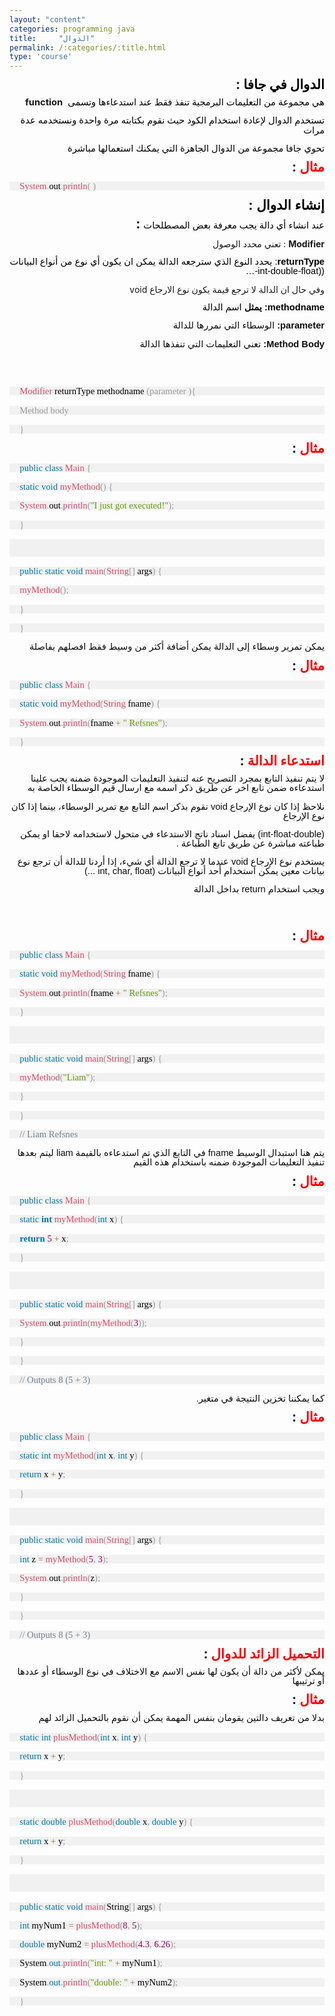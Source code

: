 ```yaml
---
layout: "content"
categories: programming java
title:     "الدوال"
permalink: /:categories/:title.html
type: 'course'
---
```


<p dir="rtl" align="right" style="margin-bottom: 0.11in; line-height: 108%">
<font color="#000000"><font size="4" style="font-size: 16pt"><b>الدوال
في جافا </b></font></font><font size="4" style="font-size: 16pt"><b>:</b></font></p>

<p dir="rtl" align="right" style="margin-bottom: 0.11in; line-height: 108%">
<font face="Arial"><span lang="ar-SA"><font color="#000000"><font size="3" style="font-size: 11pt">هي
مجموعة من التعليمات البرمجية تنفذ فقط
عند استدعاءها  وتسمى &nbsp;</font></font></span></font><font size="3" style="font-size: 11pt"><b>function</b></font></p>
<p dir="rtl" align="right" style="margin-bottom: 0.11in; line-height: 108%">
<font face="Arial"><span lang="ar-SA"><font color="#000000"><font size="3" style="font-size: 11pt">تستخدم
الدوال لإعادة استخدام الكود حيث نقوم
بكتابته مرة واحدة ونستخدمه عدة مرات</font></font></span></font></p>
<p dir="rtl" align="right" style="margin-bottom: 0.11in; line-height: 108%">
<font face="Arial"><span lang="ar-SA"><font color="#000000"><font size="3" style="font-size: 11pt">تحوي
جافا مجموعة من الدوال الجاهزة التي يمكنك
استعمالها مباشرة </font></font></span></font>
</p>

<p dir="rtl" align="right" style="margin-bottom: 0.11in; line-height: 108%">
<font color="#ff0000"><font size="4" style="font-size: 16pt"><b>مثال
</b></font></font><font size="4" style="font-size: 16pt"><b>:</b></font></p>

<div class="code-box">
<p style="margin-top: 0.17in; margin-bottom: 0.17in; border-top: none; border-bottom: none; border-right: none; padding-top: 0in; padding-bottom: 0in; padding-left: 0.17in; padding-right: 0in; line-height: 100%; background: #f1f1f1">
<font color="#dd4a68"><font face="Consolas, serif"><font size="3" style="font-size: 11pt">System</font></font></font><font color="#999999"><font face="Consolas, serif"><font size="3" style="font-size: 11pt">.</font></font></font><font color="#000000"><font face="Consolas, serif"><font size="3" style="font-size: 11pt">out</font></font></font><font color="#999999"><font face="Consolas, serif"><font size="3" style="font-size: 11pt">.</font></font></font><font color="#dd4a68"><font face="Consolas, serif"><font size="3" style="font-size: 11pt">println</font></font></font><font color="#999999"><font face="Consolas, serif"><font size="3" style="font-size: 11pt">(
)</font></font></font></p>
</div>

<p dir="rtl" align="right" style="margin-bottom: 0.11in; line-height: 108%">
<font face="Arial"><span lang="ar-SA"><font color="#000000"><font size="4" style="font-size: 16pt"><span lang="ar-SY"><b>إ</b></span></font></font><font color="#000000"><font size="4" style="font-size: 16pt"><b>نشاء
الدوال </b></font></font></span></font><font color="#000000"><font face="Arial, serif"><font size="4" style="font-size: 16pt"><b>:</b></font></font></font></p>

<p dir="rtl" align="right" style="margin-bottom: 0.11in; line-height: 108%">
<font face="Arial"><font color="#000000"><font size="3" style="font-size: 11pt">عند
انشاء أي دالة يجب معرفة بعض المصطلحات</font></font></font><font color="#0d0d0d"><font size="4" style="font-size: 16pt"><b>
</b></font></font><font size="4" style="font-size: 16pt"><b>:</b></font></p>

<p dir="rtl" align="right" style="margin-bottom: 0.11in; line-height: 108%">
<b>Modifier</b>
: تعني
محدد الوصول </p>

<p dir="rtl" align="right" style="margin-bottom: 0.11in; line-height: 108%">
<font color="#000000"><font face="Arial, serif"><font size="3" style="font-size: 11pt"><b>returnType</b></font></font></font><font color="#000000"><font face="Arial, serif"><font size="3" style="font-size: 11pt">:
</font></font><font face="Arial"><span lang="ar-SA"><font size="3" style="font-size: 11pt">يحدد
النوع الذي سترجعه الدالة  يمكن ان يكون
أي نوع من أنواع البيانات </font></span></font><font face="Arial, serif"><font size="3" style="font-size: 11pt">((int-double-float-…</font></font></font></p>

<p dir="rtl" align="right" style="margin-bottom: 0.11in; line-height: 108%">
وفي
حال ان الدالة لا ترجع قيمة يكون نوع
الارجاع void </p>

<p dir="rtl" align="right" style="margin-bottom: 0.11in; line-height: 108%">
<font color="#000000"><font face="Arial, serif"><font size="3" style="font-size: 11pt"><b>methodname:
</b></font></font></font><font face="Arial"><span lang="ar-SA"><font color="#0d0d0d"><font size="3" style="font-size: 11pt"><b>يمثل</b></font></font><font color="#000000"><font size="3" style="font-size: 11pt">
اسم الدالة</font></font></span></font></p>

<p dir="rtl" align="right" style="margin-bottom: 0.11in; line-height: 108%">
<font color="#0d0d0d"><font face="Arial, serif"><font size="3" style="font-size: 11pt"><b>parameter:
</b></font></font></font><font face="Arial"><span lang="ar-SA"><font color="#0d0d0d"><font size="3" style="font-size: 11pt">الوسطاء
التي نمررها للدالة</font></font></span></font></p>

<p dir="rtl" align="right" style="margin-bottom: 0.11in; line-height: 108%">
<font color="#0d0d0d"><font face="Arial, serif"><font size="3" style="font-size: 11pt"><b> Method Body:
</b></font></font></font><font face="Arial"><span lang="ar-SA"><font color="#0d0d0d"><font size="3" style="font-size: 11pt"> تعني التعليمات التي تنفذها الدالة</font></font></span></font></p>

<p dir="rtl" align="right" style="margin-bottom: 0.11in; line-height: 108%">
<br/>
<br/>
</p>

<div class="code-box">
<p style="margin-top: 0.17in; margin-bottom: 0.17in; border-top: none; border-bottom: none; border-right: none; padding-top: 0in; padding-bottom: 0in; padding-left: 0.17in; padding-right: 0in; line-height: 100%; background: #f1f1f1">
<font color="#dd4a68"><font face="Consolas, serif"><font size="3" style="font-size: 11pt">Modifier
</font></font></font><font color="#000000"><font face="Consolas, serif"><font size="3" style="font-size: 11pt">returnType</font></font></font><font color="#999999"><font face="Consolas, serif"><font size="3" style="font-size: 11pt">
</font></font></font><font color="#000000"><font face="Consolas, serif"><font size="3" style="font-size: 11pt">methodname
</font></font></font><font color="#999999"><font face="Consolas, serif"><font size="3" style="font-size: 11pt">(parameter
){</font></font></font></p>
<p style="margin-top: 0.17in; margin-bottom: 0.17in; border-top: none; border-bottom: none; border-right: none; padding-top: 0in; padding-bottom: 0in; padding-left: 0.17in; padding-right: 0in; line-height: 100%; background: #f1f1f1">
<font color="#999999"><font face="Consolas, serif"><font size="3" style="font-size: 11pt">Method
body</font></font></font></p>
<p style="margin-top: 0.17in; margin-bottom: 0.17in; border-top: none; border-bottom: none; border-right: none; padding-top: 0in; padding-bottom: 0in; padding-left: 0.17in; padding-right: 0in; line-height: 100%; background: #f1f1f1">
<font color="#999999"><font face="Consolas, serif"><font size="3" style="font-size: 11pt">}</font></font></font></p>
</div>

<p dir="rtl" align="right" style="margin-bottom: 0.11in; line-height: 108%">
<font color="#ff0000"><font size="4" style="font-size: 16pt"><b>مثال
</b></font></font><font size="4" style="font-size: 16pt"><b>:</b></font></p>

<div class="code-box">
<p style="margin-top: 0.17in; margin-bottom: 0.17in; border-top: none; border-bottom: none; border-right: none; padding-top: 0in; padding-bottom: 0in; padding-left: 0.17in; padding-right: 0in; line-height: 100%; background: #f1f1f1">
<font face="Courier New, serif"><font size="2" style="font-size: 10pt"><font color="#0077aa"><font face="Consolas, serif"><font size="3" style="font-size: 11pt">public</font></font></font><font face="Courier New, serif"><font size="2" style="font-size: 10pt"><font color="#000000"><font face="Consolas, serif"><font size="3" style="font-size: 11pt">
</font></font></font></font></font><font color="#0077aa"><font face="Consolas, serif"><font size="3" style="font-size: 11pt">class</font></font></font><font face="Courier New, serif"><font size="2" style="font-size: 10pt"><font color="#000000"><font face="Consolas, serif"><font size="3" style="font-size: 11pt">
</font></font></font></font></font><font color="#dd4a68"><font face="Consolas, serif"><font size="3" style="font-size: 11pt">Main</font></font></font><font face="Courier New, serif"><font size="2" style="font-size: 10pt"><font color="#000000"><font face="Consolas, serif"><font size="3" style="font-size: 11pt">
</font></font></font></font></font><font color="#999999"><font face="Consolas, serif"><font size="3" style="font-size: 11pt">{</font></font></font></font></font></p>
<p style="margin-top: 0.17in; margin-bottom: 0.17in; border-top: none; border-bottom: none; border-right: none; padding-top: 0in; padding-bottom: 0in; padding-left: 0.17in; padding-right: 0in; line-height: 100%; background: #f1f1f1">
<font color="#000000">  </font><font face="Courier New, serif"><font size="2" style="font-size: 10pt"><font color="#0077aa"><font face="Consolas, serif"><font size="3" style="font-size: 11pt">static</font></font></font><font face="Courier New, serif"><font size="2" style="font-size: 10pt"><font color="#000000"><font face="Consolas, serif"><font size="3" style="font-size: 11pt">
</font></font></font></font></font><font color="#0077aa"><font face="Consolas, serif"><font size="3" style="font-size: 11pt">void</font></font></font><font face="Courier New, serif"><font size="2" style="font-size: 10pt"><font color="#000000"><font face="Consolas, serif"><font size="3" style="font-size: 11pt">
</font></font></font></font></font><font color="#dd4a68"><font face="Consolas, serif"><font size="3" style="font-size: 11pt">myMethod</font></font></font><font color="#999999"><font face="Consolas, serif"><font size="3" style="font-size: 11pt">()</font></font></font><font face="Courier New, serif"><font size="2" style="font-size: 10pt"><font color="#000000"><font face="Consolas, serif"><font size="3" style="font-size: 11pt">
</font></font></font></font></font><font color="#999999"><font face="Consolas, serif"><font size="3" style="font-size: 11pt">{</font></font></font></font></font></p>
<p style="margin-top: 0.17in; margin-bottom: 0.17in; border-top: none; border-bottom: none; border-right: none; padding-top: 0in; padding-bottom: 0in; padding-left: 0.17in; padding-right: 0in; line-height: 100%; background: #f1f1f1">
<font color="#000000">    </font><font face="Courier New, serif"><font size="2" style="font-size: 10pt"><font color="#dd4a68"><font face="Consolas, serif"><font size="3" style="font-size: 11pt">System</font></font></font><font color="#999999"><font face="Consolas, serif"><font size="3" style="font-size: 11pt">.</font></font></font><font face="Courier New, serif"><font size="2" style="font-size: 10pt"><font color="#000000"><font face="Consolas, serif"><font size="3" style="font-size: 11pt">out</font></font></font></font></font><font color="#999999"><font face="Consolas, serif"><font size="3" style="font-size: 11pt">.</font></font></font><font color="#dd4a68"><font face="Consolas, serif"><font size="3" style="font-size: 11pt">println</font></font></font><font color="#999999"><font face="Consolas, serif"><font size="3" style="font-size: 11pt">(</font></font></font><font color="#669900"><font face="Consolas, serif"><font size="3" style="font-size: 11pt">&quot;I
just got executed!&quot;</font></font></font><font color="#999999"><font face="Consolas, serif"><font size="3" style="font-size: 11pt">);</font></font></font></font></font></p>
<p style="margin-top: 0.17in; margin-bottom: 0.17in; border-top: none; border-bottom: none; border-right: none; padding-top: 0in; padding-bottom: 0in; padding-left: 0.17in; padding-right: 0in; line-height: 100%; background: #f1f1f1">
<font color="#000000">  </font><font face="Courier New, serif"><font size="2" style="font-size: 10pt"><font color="#999999"><font face="Consolas, serif"><font size="3" style="font-size: 11pt">}</font></font></font></font></font></p>
<p style="margin-top: 0.17in; margin-bottom: 0.17in; border-top: none; border-bottom: none; border-right: none; padding-top: 0in; padding-bottom: 0in; padding-left: 0.17in; padding-right: 0in; line-height: 100%; background: #f1f1f1">
<br/>
<br/>

</p>
<p style="margin-top: 0.17in; margin-bottom: 0.17in; border-top: none; border-bottom: none; border-right: none; padding-top: 0in; padding-bottom: 0in; padding-left: 0.17in; padding-right: 0in; line-height: 100%; background: #f1f1f1">
<font color="#000000">  </font><font face="Courier New, serif"><font size="2" style="font-size: 10pt"><font color="#0077aa"><font face="Consolas, serif"><font size="3" style="font-size: 11pt">public</font></font></font><font face="Courier New, serif"><font size="2" style="font-size: 10pt"><font color="#000000"><font face="Consolas, serif"><font size="3" style="font-size: 11pt">
</font></font></font></font></font><font color="#0077aa"><font face="Consolas, serif"><font size="3" style="font-size: 11pt">static</font></font></font><font face="Courier New, serif"><font size="2" style="font-size: 10pt"><font color="#000000"><font face="Consolas, serif"><font size="3" style="font-size: 11pt">
</font></font></font></font></font><font color="#0077aa"><font face="Consolas, serif"><font size="3" style="font-size: 11pt">void</font></font></font><font face="Courier New, serif"><font size="2" style="font-size: 10pt"><font color="#000000"><font face="Consolas, serif"><font size="3" style="font-size: 11pt">
</font></font></font></font></font><font color="#dd4a68"><font face="Consolas, serif"><font size="3" style="font-size: 11pt">main</font></font></font><font color="#999999"><font face="Consolas, serif"><font size="3" style="font-size: 11pt">(</font></font></font><font color="#dd4a68"><font face="Consolas, serif"><font size="3" style="font-size: 11pt">String</font></font></font><font color="#999999"><font face="Consolas, serif"><font size="3" style="font-size: 11pt">[]</font></font></font><font face="Courier New, serif"><font size="2" style="font-size: 10pt"><font color="#000000"><font face="Consolas, serif"><font size="3" style="font-size: 11pt">
args</font></font></font></font></font><font color="#999999"><font face="Consolas, serif"><font size="3" style="font-size: 11pt">)</font></font></font><font face="Courier New, serif"><font size="2" style="font-size: 10pt"><font color="#000000"><font face="Consolas, serif"><font size="3" style="font-size: 11pt">
</font></font></font></font></font><font color="#999999"><font face="Consolas, serif"><font size="3" style="font-size: 11pt">{</font></font></font></font></font></p>
<p style="margin-top: 0.17in; margin-bottom: 0.17in; border-top: none; border-bottom: none; border-right: none; padding-top: 0in; padding-bottom: 0in; padding-left: 0.17in; padding-right: 0in; line-height: 100%; background: #f1f1f1">
<font color="#000000">    </font><font face="Courier New, serif"><font size="2" style="font-size: 10pt"><font color="#dd4a68"><font face="Consolas, serif"><font size="3" style="font-size: 11pt">myMethod</font></font></font><font color="#999999"><font face="Consolas, serif"><font size="3" style="font-size: 11pt">();</font></font></font></font></font></p>
<p style="margin-top: 0.17in; margin-bottom: 0.17in; border-top: none; border-bottom: none; border-right: none; padding-top: 0in; padding-bottom: 0in; padding-left: 0.17in; padding-right: 0in; line-height: 100%; background: #f1f1f1">
<font color="#000000">  </font><font face="Courier New, serif"><font size="2" style="font-size: 10pt"><font color="#999999"><font face="Consolas, serif"><font size="3" style="font-size: 11pt">}</font></font></font></font></font></p>
<p style="margin-top: 0.17in; margin-bottom: 0.17in; border-top: none; border-bottom: none; border-right: none; padding-top: 0in; padding-bottom: 0in; padding-left: 0.17in; padding-right: 0in; line-height: 100%; background: #f1f1f1">
<font face="Courier New, serif"><font size="2" style="font-size: 10pt"><font color="#999999"><font face="Consolas, serif"><font size="3" style="font-size: 11pt">}</font></font></font></font></font></p>
</div>

<p dir="rtl" align="right" style="margin-bottom: 0.11in; line-height: 108%">
<font face="Arial"><span lang="ar-SA"><font color="#0d0d0d"><font size="3" style="font-size: 11pt"><span lang="ar-SY">يمكن
تمرير وسطاء إلى الدالة يمكن أضافة أكثر
من وسيط فقط افصلهم بفاصلة</span></font></font></span></font></p>

<p dir="rtl" align="right" style="margin-bottom: 0.11in; line-height: 108%">
<font color="#ff0000"><font size="4" style="font-size: 16pt"><b>مثال
</b></font></font><font size="4" style="font-size: 16pt"><b>:</b></font></p>

<div class="code-box">
<p style="margin-top: 0.17in; margin-bottom: 0.17in; border-top: none; border-bottom: none; border-right: none; padding-top: 0in; padding-bottom: 0in; padding-left: 0.17in; padding-right: 0in; line-height: 100%; background: #f1f1f1">
<font face="Courier New, serif"><font size="2" style="font-size: 10pt"><font color="#0077aa"><font face="Consolas, serif"><font size="3" style="font-size: 11pt">public</font></font></font><font face="Courier New, serif"><font size="2" style="font-size: 10pt"><font color="#000000"><font face="Consolas, serif"><font size="3" style="font-size: 11pt">
</font></font></font></font></font><font color="#0077aa"><font face="Consolas, serif"><font size="3" style="font-size: 11pt">class</font></font></font><font face="Courier New, serif"><font size="2" style="font-size: 10pt"><font color="#000000"><font face="Consolas, serif"><font size="3" style="font-size: 11pt">
</font></font></font></font></font><font color="#dd4a68"><font face="Consolas, serif"><font size="3" style="font-size: 11pt">Main</font></font></font><font face="Courier New, serif"><font size="2" style="font-size: 10pt"><font color="#000000"><font face="Consolas, serif"><font size="3" style="font-size: 11pt">
</font></font></font></font></font><font color="#999999"><font face="Consolas, serif"><font size="3" style="font-size: 11pt">{</font></font></font></font></font></p>
<p style="margin-top: 0.17in; margin-bottom: 0.17in; border-top: none; border-bottom: none; border-right: none; padding-top: 0in; padding-bottom: 0in; padding-left: 0.17in; padding-right: 0in; line-height: 100%; background: #f1f1f1">
<font color="#000000">  </font><font face="Courier New, serif"><font size="2" style="font-size: 10pt"><font color="#0077aa"><font face="Consolas, serif"><font size="3" style="font-size: 11pt">static</font></font></font><font face="Courier New, serif"><font size="2" style="font-size: 10pt"><font color="#000000"><font face="Consolas, serif"><font size="3" style="font-size: 11pt">
</font></font></font></font></font><font color="#0077aa"><font face="Consolas, serif"><font size="3" style="font-size: 11pt">void</font></font></font><font face="Courier New, serif"><font size="2" style="font-size: 10pt"><font color="#000000"><font face="Consolas, serif"><font size="3" style="font-size: 11pt">
</font></font></font></font></font><font color="#dd4a68"><font face="Consolas, serif"><font size="3" style="font-size: 11pt">myMethod</font></font></font><font color="#999999"><font face="Consolas, serif"><font size="3" style="font-size: 11pt">(</font></font></font><font color="#dd4a68"><font face="Consolas, serif"><font size="3" style="font-size: 11pt">String</font></font></font><font face="Courier New, serif"><font size="2" style="font-size: 10pt"><font color="#000000"><font face="Consolas, serif"><font size="3" style="font-size: 11pt">
fname</font></font></font></font></font><font color="#999999"><font face="Consolas, serif"><font size="3" style="font-size: 11pt">)</font></font></font><font face="Courier New, serif"><font size="2" style="font-size: 10pt"><font color="#000000"><font face="Consolas, serif"><font size="3" style="font-size: 11pt">
</font></font></font></font></font><font color="#999999"><font face="Consolas, serif"><font size="3" style="font-size: 11pt">{</font></font></font></font></font></p>
<p style="margin-top: 0.17in; margin-bottom: 0.17in; border-top: none; border-bottom: none; border-right: none; padding-top: 0in; padding-bottom: 0in; padding-left: 0.17in; padding-right: 0in; line-height: 100%; background: #f1f1f1">
<font color="#000000">    </font><font face="Courier New, serif"><font size="2" style="font-size: 10pt"><font color="#dd4a68"><font face="Consolas, serif"><font size="3" style="font-size: 11pt">System</font></font></font><font color="#999999"><font face="Consolas, serif"><font size="3" style="font-size: 11pt">.</font></font></font><font face="Courier New, serif"><font size="2" style="font-size: 10pt"><font color="#000000"><font face="Consolas, serif"><font size="3" style="font-size: 11pt">out</font></font></font></font></font><font color="#999999"><font face="Consolas, serif"><font size="3" style="font-size: 11pt">.</font></font></font><font color="#dd4a68"><font face="Consolas, serif"><font size="3" style="font-size: 11pt">println</font></font></font><font color="#999999"><font face="Consolas, serif"><font size="3" style="font-size: 11pt">(</font></font></font><font face="Courier New, serif"><font size="2" style="font-size: 10pt"><font color="#000000"><font face="Consolas, serif"><font size="3" style="font-size: 11pt">fname
</font></font></font></font></font><font color="#9a6e3a"><font face="Consolas, serif"><font size="3" style="font-size: 11pt">+</font></font></font><font face="Courier New, serif"><font size="2" style="font-size: 10pt"><font color="#000000"><font face="Consolas, serif"><font size="3" style="font-size: 11pt">
</font></font></font></font></font><font color="#669900"><font face="Consolas, serif"><font size="3" style="font-size: 11pt">&quot;
Refsnes&quot;</font></font></font><font color="#999999"><font face="Consolas, serif"><font size="3" style="font-size: 11pt">);</font></font></font></font></font></p>
<p style="margin-top: 0.17in; margin-bottom: 0.17in; border-top: none; border-bottom: none; border-right: none; padding-top: 0in; padding-bottom: 0in; padding-left: 0.17in; padding-right: 0in; line-height: 100%; background: #f1f1f1">
<font color="#000000">  </font><font face="Courier New, serif"><font size="2" style="font-size: 10pt"><font color="#999999"><font face="Consolas, serif"><font size="3" style="font-size: 11pt">}</font></font></font></font></font></p>
</div>

<p dir="rtl" align="right" style="margin-bottom: 0.11in; line-height: 108%">
<font color="#ff0000"><font size="4" style="font-size: 16pt"><b> استدعاء الدالة
</b></font></font><font size="4" style="font-size: 16pt"><b>:</b></font></p>

<p dir="rtl" align="right" style="margin-bottom: 0.11in; line-height: 108%">
<font face="Arial"><span lang="ar-SA"><font color="#0d0d0d"><font size="3" style="font-size: 11pt"><span lang="ar-SY">لا
يتم تنفيذ التابع بمجرد التصريح عنه
لتنفيذ التعليمات الموجودة ضمنه يجب
علينا استدعاءه ضمن تابع اخر عن طريق ذكر
اسمه مع ارسال قيم الوسطاء الخاصة به</span></font></font></span></font></p>

<p dir="rtl" align="right" style="margin-bottom: 0.11in; line-height: 108%">
<font face="Arial"><span lang="ar-SA"><font color="#0d0d0d"><font size="3" style="font-size: 11pt"><span lang="ar-SY"> نلاحظ إذا كان نوع الإرجاع void نقوم بذكر اسم التابع مع تمرير الوسطاء، بينما إذا كان نوع الإرجاع</span></font></font></span></font></p>

<p dir="rtl" align="right" style="margin-bottom: 0.11in; line-height: 108%">
<font color="#0d0d0d"> </font><font color="#0d0d0d"><font face="Arial, serif"><font size="3" style="font-size: 11pt">(int-float-double)
</font></font><font face="Arial"><span lang="ar-SA"><font size="3" style="font-size: 11pt"><span lang="ar-SY">يفضل
اسناد ناتج الاستدعاء في متحول لاستخدامه
لاحقا او يمكن طباعته مباشرة عن طريق تابع
الطباعة </span></font></span></font><font face="Arial, serif"><font size="3" style="font-size: 11pt">.</font></font></font></p>

<p dir="rtl" align="right" style="margin-bottom: 0.11in; line-height: 108%">
<font face="Arial"><span lang="ar-SA"><font color="#0d0d0d"><font size="3" style="font-size: 11pt"><span lang="ar-SY"> يستخدم نوع الإرجاع void عندما لا ترجع الدالة أي شيء، إذا أردنا للدالة أن ترجع نوع بيانات معين يمكن استخدام أحد أنواع البيانات (int, char, float ...) </span></font></font></span></font></p>

<p dir="rtl" align="right" style="margin-bottom: 0.11in; line-height: 108%">
<font face="Arial"><span lang="ar-SA"><font color="#0d0d0d"><font size="3" style="font-size: 11pt"><span lang="ar-SY"> ويجب استخدام return بداخل الدالة </span></font></font></span></font></p>

<p dir="rtl" align="right" style="margin-bottom: 0.11in; line-height: 108%">
<br/>
<br/>
</p>

<p dir="rtl" align="right" style="margin-bottom: 0.11in; line-height: 108%">
<font color="#0d0d0d"> </font>
</p>

<p dir="rtl" align="right" style="margin-bottom: 0.11in; line-height: 108%">
<font color="#ff0000"><font size="4" style="font-size: 16pt"><b>مثال
</b></font></font><font size="4" style="font-size: 16pt"><b>:</b></font></p>

<div class="code-box">
<p style="margin-top: 0.17in; margin-bottom: 0.17in; border-top: none; border-bottom: none; border-right: none; padding-top: 0in; padding-bottom: 0in; padding-left: 0.17in; padding-right: 0in; line-height: 100%; background: #f1f1f1">
<font face="Courier New, serif"><font size="2" style="font-size: 10pt"><font color="#0077aa"><font face="Consolas, serif"><font size="3" style="font-size: 11pt">public</font></font></font><font face="Courier New, serif"><font size="2" style="font-size: 10pt"><font color="#000000"><font face="Consolas, serif"><font size="3" style="font-size: 11pt">
</font></font></font></font></font><font color="#0077aa"><font face="Consolas, serif"><font size="3" style="font-size: 11pt">class</font></font></font><font face="Courier New, serif"><font size="2" style="font-size: 10pt"><font color="#000000"><font face="Consolas, serif"><font size="3" style="font-size: 11pt">
</font></font></font></font></font><font color="#dd4a68"><font face="Consolas, serif"><font size="3" style="font-size: 11pt">Main</font></font></font><font face="Courier New, serif"><font size="2" style="font-size: 10pt"><font color="#000000"><font face="Consolas, serif"><font size="3" style="font-size: 11pt">
</font></font></font></font></font><font color="#999999"><font face="Consolas, serif"><font size="3" style="font-size: 11pt">{</font></font></font></font></font></p>
<p style="margin-top: 0.17in; margin-bottom: 0.17in; border-top: none; border-bottom: none; border-right: none; padding-top: 0in; padding-bottom: 0in; padding-left: 0.17in; padding-right: 0in; line-height: 100%; background: #f1f1f1">
<font color="#000000">  </font><font face="Courier New, serif"><font size="2" style="font-size: 10pt"><font color="#0077aa"><font face="Consolas, serif"><font size="3" style="font-size: 11pt">static</font></font></font><font face="Courier New, serif"><font size="2" style="font-size: 10pt"><font color="#000000"><font face="Consolas, serif"><font size="3" style="font-size: 11pt">
</font></font></font></font></font><font color="#0077aa"><font face="Consolas, serif"><font size="3" style="font-size: 11pt">void</font></font></font><font face="Courier New, serif"><font size="2" style="font-size: 10pt"><font color="#000000"><font face="Consolas, serif"><font size="3" style="font-size: 11pt">
</font></font></font></font></font><font color="#dd4a68"><font face="Consolas, serif"><font size="3" style="font-size: 11pt">myMethod</font></font></font><font color="#999999"><font face="Consolas, serif"><font size="3" style="font-size: 11pt">(</font></font></font><font color="#dd4a68"><font face="Consolas, serif"><font size="3" style="font-size: 11pt">String</font></font></font><font face="Courier New, serif"><font size="2" style="font-size: 10pt"><font color="#000000"><font face="Consolas, serif"><font size="3" style="font-size: 11pt">
fname</font></font></font></font></font><font color="#999999"><font face="Consolas, serif"><font size="3" style="font-size: 11pt">)</font></font></font><font face="Courier New, serif"><font size="2" style="font-size: 10pt"><font color="#000000"><font face="Consolas, serif"><font size="3" style="font-size: 11pt">
</font></font></font></font></font><font color="#999999"><font face="Consolas, serif"><font size="3" style="font-size: 11pt">{</font></font></font></font></font></p>
<p style="margin-top: 0.17in; margin-bottom: 0.17in; border-top: none; border-bottom: none; border-right: none; padding-top: 0in; padding-bottom: 0in; padding-left: 0.17in; padding-right: 0in; line-height: 100%; background: #f1f1f1">
<font color="#000000">    </font><font face="Courier New, serif"><font size="2" style="font-size: 10pt"><font color="#dd4a68"><font face="Consolas, serif"><font size="3" style="font-size: 11pt">System</font></font></font><font color="#999999"><font face="Consolas, serif"><font size="3" style="font-size: 11pt">.</font></font></font><font face="Courier New, serif"><font size="2" style="font-size: 10pt"><font color="#000000"><font face="Consolas, serif"><font size="3" style="font-size: 11pt">out</font></font></font></font></font><font color="#999999"><font face="Consolas, serif"><font size="3" style="font-size: 11pt">.</font></font></font><font color="#dd4a68"><font face="Consolas, serif"><font size="3" style="font-size: 11pt">println</font></font></font><font color="#999999"><font face="Consolas, serif"><font size="3" style="font-size: 11pt">(</font></font></font><font face="Courier New, serif"><font size="2" style="font-size: 10pt"><font color="#000000"><font face="Consolas, serif"><font size="3" style="font-size: 11pt">fname
</font></font></font></font></font><font color="#9a6e3a"><font face="Consolas, serif"><font size="3" style="font-size: 11pt">+</font></font></font><font face="Courier New, serif"><font size="2" style="font-size: 10pt"><font color="#000000"><font face="Consolas, serif"><font size="3" style="font-size: 11pt">
</font></font></font></font></font><font color="#669900"><font face="Consolas, serif"><font size="3" style="font-size: 11pt">&quot;
Refsnes&quot;</font></font></font><font color="#999999"><font face="Consolas, serif"><font size="3" style="font-size: 11pt">);</font></font></font></font></font></p>
<p style="margin-top: 0.17in; margin-bottom: 0.17in; border-top: none; border-bottom: none; border-right: none; padding-top: 0in; padding-bottom: 0in; padding-left: 0.17in; padding-right: 0in; line-height: 100%; background: #f1f1f1">
<font color="#000000">  </font><font face="Courier New, serif"><font size="2" style="font-size: 10pt"><font color="#999999"><font face="Consolas, serif"><font size="3" style="font-size: 11pt">}</font></font></font></font></font></p>
<p style="margin-top: 0.17in; margin-bottom: 0.17in; border-top: none; border-bottom: none; border-right: none; padding-top: 0in; padding-bottom: 0in; padding-left: 0.17in; padding-right: 0in; line-height: 100%; background: #f1f1f1">
<br/>
<br/>

</p>
<p style="margin-top: 0.17in; margin-bottom: 0.17in; border-top: none; border-bottom: none; border-right: none; padding-top: 0in; padding-bottom: 0in; padding-left: 0.17in; padding-right: 0in; line-height: 100%; background: #f1f1f1">
<font color="#000000">  </font><font face="Courier New, serif"><font size="2" style="font-size: 10pt"><font color="#0077aa"><font face="Consolas, serif"><font size="3" style="font-size: 11pt">public</font></font></font><font face="Courier New, serif"><font size="2" style="font-size: 10pt"><font color="#000000"><font face="Consolas, serif"><font size="3" style="font-size: 11pt">
</font></font></font></font></font><font color="#0077aa"><font face="Consolas, serif"><font size="3" style="font-size: 11pt">static</font></font></font><font face="Courier New, serif"><font size="2" style="font-size: 10pt"><font color="#000000"><font face="Consolas, serif"><font size="3" style="font-size: 11pt">
</font></font></font></font></font><font color="#0077aa"><font face="Consolas, serif"><font size="3" style="font-size: 11pt">void</font></font></font><font face="Courier New, serif"><font size="2" style="font-size: 10pt"><font color="#000000"><font face="Consolas, serif"><font size="3" style="font-size: 11pt">
</font></font></font></font></font><font color="#dd4a68"><font face="Consolas, serif"><font size="3" style="font-size: 11pt">main</font></font></font><font color="#999999"><font face="Consolas, serif"><font size="3" style="font-size: 11pt">(</font></font></font><font color="#dd4a68"><font face="Consolas, serif"><font size="3" style="font-size: 11pt">String</font></font></font><font color="#999999"><font face="Consolas, serif"><font size="3" style="font-size: 11pt">[]</font></font></font><font face="Courier New, serif"><font size="2" style="font-size: 10pt"><font color="#000000"><font face="Consolas, serif"><font size="3" style="font-size: 11pt">
args</font></font></font></font></font><font color="#999999"><font face="Consolas, serif"><font size="3" style="font-size: 11pt">)</font></font></font><font face="Courier New, serif"><font size="2" style="font-size: 10pt"><font color="#000000"><font face="Consolas, serif"><font size="3" style="font-size: 11pt">
</font></font></font></font></font><font color="#999999"><font face="Consolas, serif"><font size="3" style="font-size: 11pt">{</font></font></font></font></font></p>
<p style="margin-top: 0.17in; margin-bottom: 0.17in; border-top: none; border-bottom: none; border-right: none; padding-top: 0in; padding-bottom: 0in; padding-left: 0.17in; padding-right: 0in; line-height: 100%; background: #f1f1f1">
<font color="#000000">    </font><font face="Courier New, serif"><font size="2" style="font-size: 10pt"><font color="#dd4a68"><font face="Consolas, serif"><font size="3" style="font-size: 11pt">myMethod</font></font></font><font color="#999999"><font face="Consolas, serif"><font size="3" style="font-size: 11pt">(</font></font></font><font color="#669900"><font face="Consolas, serif"><font size="3" style="font-size: 11pt">&quot;Liam&quot;</font></font></font><font color="#999999"><font face="Consolas, serif"><font size="3" style="font-size: 11pt">);</font></font></font></font></font></p>
<p style="margin-top: 0.17in; margin-bottom: 0.17in; border-top: none; border-bottom: none; border-right: none; padding-top: 0in; padding-bottom: 0in; padding-left: 0.17in; padding-right: 0in; line-height: 100%; background: #f1f1f1">
<font color="#000000">  </font><font face="Courier New, serif"><font size="2" style="font-size: 10pt"><font color="#999999"><font face="Consolas, serif"><font size="3" style="font-size: 11pt">}</font></font></font></font></font></p>
<p style="margin-top: 0.17in; margin-bottom: 0.17in; border-top: none; border-bottom: none; border-right: none; padding-top: 0in; padding-bottom: 0in; padding-left: 0.17in; padding-right: 0in; line-height: 100%; background: #f1f1f1">
<font face="Courier New, serif"><font size="2" style="font-size: 10pt"><font color="#999999"><font face="Consolas, serif"><font size="3" style="font-size: 11pt">}</font></font></font></font></font></p>
<p style="margin-top: 0.17in; margin-bottom: 0.17in; border-top: none; border-bottom: none; border-right: none; padding-top: 0in; padding-bottom: 0in; padding-left: 0.17in; padding-right: 0in; line-height: 100%; background: #f1f1f1">
<font face="Courier New, serif"><font size="2" style="font-size: 10pt"><font color="#708090"><font face="Consolas, serif"><font size="3" style="font-size: 11pt">//
Liam Refsnes</font></font></font></font></font></p>
</div>

<p dir="rtl" align="right" style="margin-bottom: 0.11in; line-height: 108%">
<font face="Arial"><span lang="ar-SA"><font color="#0d0d0d"><font size="3" style="font-size: 11pt"><span lang="ar-SY"> يتم هنا استبدال الوسيط fname في التابع الذي تم استدعاءه بالقيمة liam ليتم بعدها تنفيذ التعليمات الموجودة ضمنه باستخدام هذه القيم </span></font></font></span></font></p>

<p dir="rtl" align="right" style="margin-bottom: 0.11in; line-height: 108%">
<font color="#ff0000"><font size="4" style="font-size: 16pt"><b>مثال
</b></font></font><font size="4" style="font-size: 16pt"><b>:</b></font></p>

<div class="code-box">
<p style="margin-top: 0.17in; margin-bottom: 0.17in; border-top: none; border-bottom: none; border-right: none; padding-top: 0in; padding-bottom: 0in; padding-left: 0.17in; padding-right: 0in; line-height: 100%; background: #f1f1f1">
<font face="Courier New, serif"><font size="2" style="font-size: 10pt"><font color="#0077aa"><font face="Consolas, serif"><font size="3" style="font-size: 11pt">public</font></font></font><font face="Courier New, serif"><font size="2" style="font-size: 10pt"><font color="#000000"><font face="Consolas, serif"><font size="3" style="font-size: 11pt">
</font></font></font></font></font><font color="#0077aa"><font face="Consolas, serif"><font size="3" style="font-size: 11pt">class</font></font></font><font face="Courier New, serif"><font size="2" style="font-size: 10pt"><font color="#000000"><font face="Consolas, serif"><font size="3" style="font-size: 11pt">
</font></font></font></font></font><font color="#dd4a68"><font face="Consolas, serif"><font size="3" style="font-size: 11pt">Main</font></font></font><font face="Courier New, serif"><font size="2" style="font-size: 10pt"><font color="#000000"><font face="Consolas, serif"><font size="3" style="font-size: 11pt">
</font></font></font></font></font><font color="#999999"><font face="Consolas, serif"><font size="3" style="font-size: 11pt">{</font></font></font></font></font></p>
<p style="margin-top: 0.17in; margin-bottom: 0.17in; border-top: none; border-bottom: none; border-right: none; padding-top: 0in; padding-bottom: 0in; padding-left: 0.17in; padding-right: 0in; line-height: 100%; background: #f1f1f1">
<font color="#000000">  </font><font face="Courier New, serif"><font size="2" style="font-size: 10pt"><font color="#0077aa"><font face="Consolas, serif"><font size="3" style="font-size: 11pt">static</font></font></font><font face="Courier New, serif"><font size="2" style="font-size: 10pt"><font color="#000000"><font face="Consolas, serif"><font size="3" style="font-size: 11pt">
</font></font></font></font></font><b><font color="#0077aa"><font face="Consolas, serif"><font size="3" style="font-size: 11pt">int</font></font></font></b><font face="Courier New, serif"><font size="2" style="font-size: 10pt"><font color="#000000"><font face="Consolas, serif"><font size="3" style="font-size: 11pt">
</font></font></font></font></font><font color="#dd4a68"><font face="Consolas, serif"><font size="3" style="font-size: 11pt">myMethod</font></font></font><font color="#999999"><font face="Consolas, serif"><font size="3" style="font-size: 11pt">(</font></font></font><font color="#0077aa"><font face="Consolas, serif"><font size="3" style="font-size: 11pt">int</font></font></font><font face="Courier New, serif"><font size="2" style="font-size: 10pt"><font color="#000000"><font face="Consolas, serif"><font size="3" style="font-size: 11pt">
x</font></font></font></font></font><font color="#999999"><font face="Consolas, serif"><font size="3" style="font-size: 11pt">)</font></font></font><font face="Courier New, serif"><font size="2" style="font-size: 10pt"><font color="#000000"><font face="Consolas, serif"><font size="3" style="font-size: 11pt">
</font></font></font></font></font><font color="#999999"><font face="Consolas, serif"><font size="3" style="font-size: 11pt">{</font></font></font></font></font></p>
<p style="margin-top: 0.17in; margin-bottom: 0.17in; border-top: none; border-bottom: none; border-right: none; padding-top: 0in; padding-bottom: 0in; padding-left: 0.17in; padding-right: 0in; line-height: 100%; background: #f1f1f1">
<font color="#000000">    </font><font face="Courier New, serif"><font size="2" style="font-size: 10pt"><b><font color="#0077aa"><font face="Consolas, serif"><font size="3" style="font-size: 11pt">return</font></font></font></b><font face="Courier New, serif"><font size="2" style="font-size: 10pt"><font color="#000000"><font face="Consolas, serif"><font size="3" style="font-size: 11pt">
</font></font></font></font></font><font color="#990055"><font face="Consolas, serif"><font size="3" style="font-size: 11pt">5</font></font></font><font face="Courier New, serif"><font size="2" style="font-size: 10pt"><font color="#000000"><font face="Consolas, serif"><font size="3" style="font-size: 11pt">
</font></font></font></font></font><font color="#9a6e3a"><font face="Consolas, serif"><font size="3" style="font-size: 11pt">+</font></font></font><font face="Courier New, serif"><font size="2" style="font-size: 10pt"><font color="#000000"><font face="Consolas, serif"><font size="3" style="font-size: 11pt">
x</font></font></font></font></font><font color="#999999"><font face="Consolas, serif"><font size="3" style="font-size: 11pt">;</font></font></font></font></font></p>
<p style="margin-top: 0.17in; margin-bottom: 0.17in; border-top: none; border-bottom: none; border-right: none; padding-top: 0in; padding-bottom: 0in; padding-left: 0.17in; padding-right: 0in; line-height: 100%; background: #f1f1f1">
<font color="#000000">  </font><font face="Courier New, serif"><font size="2" style="font-size: 10pt"><font color="#999999"><font face="Consolas, serif"><font size="3" style="font-size: 11pt">}</font></font></font></font></font></p>
<p style="margin-top: 0.17in; margin-bottom: 0.17in; border-top: none; border-bottom: none; border-right: none; padding-top: 0in; padding-bottom: 0in; padding-left: 0.17in; padding-right: 0in; line-height: 100%; background: #f1f1f1">
<br/>
<br/>

</p>
<p style="margin-top: 0.17in; margin-bottom: 0.17in; border-top: none; border-bottom: none; border-right: none; padding-top: 0in; padding-bottom: 0in; padding-left: 0.17in; padding-right: 0in; line-height: 100%; background: #f1f1f1">
<font color="#000000">  </font><font face="Courier New, serif"><font size="2" style="font-size: 10pt"><font color="#0077aa"><font face="Consolas, serif"><font size="3" style="font-size: 11pt">public</font></font></font><font face="Courier New, serif"><font size="2" style="font-size: 10pt"><font color="#000000"><font face="Consolas, serif"><font size="3" style="font-size: 11pt">
</font></font></font></font></font><font color="#0077aa"><font face="Consolas, serif"><font size="3" style="font-size: 11pt">static</font></font></font><font face="Courier New, serif"><font size="2" style="font-size: 10pt"><font color="#000000"><font face="Consolas, serif"><font size="3" style="font-size: 11pt">
</font></font></font></font></font><font color="#0077aa"><font face="Consolas, serif"><font size="3" style="font-size: 11pt">void</font></font></font><font face="Courier New, serif"><font size="2" style="font-size: 10pt"><font color="#000000"><font face="Consolas, serif"><font size="3" style="font-size: 11pt">
</font></font></font></font></font><font color="#dd4a68"><font face="Consolas, serif"><font size="3" style="font-size: 11pt">main</font></font></font><font color="#999999"><font face="Consolas, serif"><font size="3" style="font-size: 11pt">(</font></font></font><font color="#dd4a68"><font face="Consolas, serif"><font size="3" style="font-size: 11pt">String</font></font></font><font color="#999999"><font face="Consolas, serif"><font size="3" style="font-size: 11pt">[]</font></font></font><font face="Courier New, serif"><font size="2" style="font-size: 10pt"><font color="#000000"><font face="Consolas, serif"><font size="3" style="font-size: 11pt">
args</font></font></font></font></font><font color="#999999"><font face="Consolas, serif"><font size="3" style="font-size: 11pt">)</font></font></font><font face="Courier New, serif"><font size="2" style="font-size: 10pt"><font color="#000000"><font face="Consolas, serif"><font size="3" style="font-size: 11pt">
</font></font></font></font></font><font color="#999999"><font face="Consolas, serif"><font size="3" style="font-size: 11pt">{</font></font></font></font></font></p>
<p style="margin-top: 0.17in; margin-bottom: 0.17in; border-top: none; border-bottom: none; border-right: none; padding-top: 0in; padding-bottom: 0in; padding-left: 0.17in; padding-right: 0in; line-height: 100%; background: #f1f1f1">
<font color="#000000">    </font><font face="Courier New, serif"><font size="2" style="font-size: 10pt"><font color="#dd4a68"><font face="Consolas, serif"><font size="3" style="font-size: 11pt">System</font></font></font><font color="#999999"><font face="Consolas, serif"><font size="3" style="font-size: 11pt">.</font></font></font><font face="Courier New, serif"><font size="2" style="font-size: 10pt"><font color="#000000"><font face="Consolas, serif"><font size="3" style="font-size: 11pt">out</font></font></font></font></font><font color="#999999"><font face="Consolas, serif"><font size="3" style="font-size: 11pt">.</font></font></font><font color="#dd4a68"><font face="Consolas, serif"><font size="3" style="font-size: 11pt">println</font></font></font><font color="#999999"><font face="Consolas, serif"><font size="3" style="font-size: 11pt">(</font></font></font><font color="#dd4a68"><font face="Consolas, serif"><font size="3" style="font-size: 11pt">myMethod</font></font></font><font color="#999999"><font face="Consolas, serif"><font size="3" style="font-size: 11pt">(</font></font></font><font color="#990055"><font face="Consolas, serif"><font size="3" style="font-size: 11pt">3</font></font></font><font color="#999999"><font face="Consolas, serif"><font size="3" style="font-size: 11pt">));</font></font></font></font></font></p>
<p style="margin-top: 0.17in; margin-bottom: 0.17in; border-top: none; border-bottom: none; border-right: none; padding-top: 0in; padding-bottom: 0in; padding-left: 0.17in; padding-right: 0in; line-height: 100%; background: #f1f1f1">
<font color="#000000">  </font><font face="Courier New, serif"><font size="2" style="font-size: 10pt"><font color="#999999"><font face="Consolas, serif"><font size="3" style="font-size: 11pt">}</font></font></font></font></font></p>
<p style="margin-top: 0.17in; margin-bottom: 0.17in; border-top: none; border-bottom: none; border-right: none; padding-top: 0in; padding-bottom: 0in; padding-left: 0.17in; padding-right: 0in; line-height: 100%; background: #f1f1f1">
<font face="Courier New, serif"><font size="2" style="font-size: 10pt"><font color="#999999"><font face="Consolas, serif"><font size="3" style="font-size: 11pt">}</font></font></font></font></font></p>
<p style="margin-top: 0.17in; margin-bottom: 0.17in; border-top: none; border-bottom: none; border-right: none; padding-top: 0in; padding-bottom: 0in; padding-left: 0.17in; padding-right: 0in; line-height: 100%; background: #f1f1f1">
<font face="Courier New, serif"><font size="2" style="font-size: 10pt"><font color="#708090"><font face="Consolas, serif"><font size="3" style="font-size: 11pt">//
Outputs 8 (5 + 3)</font></font></font></font></font></p>
</div>

<p dir="rtl" align="right" style="margin-bottom: 0.11in; line-height: 108%">
<font face="Arial"><span lang="ar-SA"><font color="#0d0d0d"><font size="3" style="font-size: 11pt"><span lang="ar-SY"> كما يمكننا تخزين النتيجة في متغير. </span></font></font></span></font></p>

<p dir="rtl" align="right" style="margin-bottom: 0.11in; line-height: 108%">
<font color="#ff0000"><font size="4" style="font-size: 16pt"><b>مثال
</b></font></font><font size="4" style="font-size: 16pt"><b>:</b></font></p>

<div class="code-box">
<p style="margin-top: 0.17in; margin-bottom: 0.17in; border-top: none; border-bottom: none; border-right: none; padding-top: 0in; padding-bottom: 0in; padding-left: 0.17in; padding-right: 0in; line-height: 100%; background: #f1f1f1">
<font face="Courier New, serif"><font size="2" style="font-size: 10pt"><font color="#0077aa"><font face="Consolas, serif"><font size="3" style="font-size: 11pt">public</font></font></font><font face="Courier New, serif"><font size="2" style="font-size: 10pt"><font color="#000000"><font face="Consolas, serif"><font size="3" style="font-size: 11pt">
</font></font></font></font></font><font color="#0077aa"><font face="Consolas, serif"><font size="3" style="font-size: 11pt">class</font></font></font><font face="Courier New, serif"><font size="2" style="font-size: 10pt"><font color="#000000"><font face="Consolas, serif"><font size="3" style="font-size: 11pt">
</font></font></font></font></font><font color="#dd4a68"><font face="Consolas, serif"><font size="3" style="font-size: 11pt">Main</font></font></font><font face="Courier New, serif"><font size="2" style="font-size: 10pt"><font color="#000000"><font face="Consolas, serif"><font size="3" style="font-size: 11pt">
</font></font></font></font></font><font color="#999999"><font face="Consolas, serif"><font size="3" style="font-size: 11pt">{</font></font></font></font></font></p>
<p style="margin-top: 0.17in; margin-bottom: 0.17in; border-top: none; border-bottom: none; border-right: none; padding-top: 0in; padding-bottom: 0in; padding-left: 0.17in; padding-right: 0in; line-height: 100%; background: #f1f1f1">
<font color="#000000">  </font><font face="Courier New, serif"><font size="2" style="font-size: 10pt"><font color="#0077aa"><font face="Consolas, serif"><font size="3" style="font-size: 11pt">static</font></font></font><font face="Courier New, serif"><font size="2" style="font-size: 10pt"><font color="#000000"><font face="Consolas, serif"><font size="3" style="font-size: 11pt">
</font></font></font></font></font><font color="#0077aa"><font face="Consolas, serif"><font size="3" style="font-size: 11pt">int</font></font></font><font face="Courier New, serif"><font size="2" style="font-size: 10pt"><font color="#000000"><font face="Consolas, serif"><font size="3" style="font-size: 11pt">
</font></font></font></font></font><font color="#dd4a68"><font face="Consolas, serif"><font size="3" style="font-size: 11pt">myMethod</font></font></font><font color="#999999"><font face="Consolas, serif"><font size="3" style="font-size: 11pt">(</font></font></font><font color="#0077aa"><font face="Consolas, serif"><font size="3" style="font-size: 11pt">int</font></font></font><font face="Courier New, serif"><font size="2" style="font-size: 10pt"><font color="#000000"><font face="Consolas, serif"><font size="3" style="font-size: 11pt">
x</font></font></font></font></font><font color="#999999"><font face="Consolas, serif"><font size="3" style="font-size: 11pt">,</font></font></font><font face="Courier New, serif"><font size="2" style="font-size: 10pt"><font color="#000000"><font face="Consolas, serif"><font size="3" style="font-size: 11pt">
</font></font></font></font></font><font color="#0077aa"><font face="Consolas, serif"><font size="3" style="font-size: 11pt">int</font></font></font><font face="Courier New, serif"><font size="2" style="font-size: 10pt"><font color="#000000"><font face="Consolas, serif"><font size="3" style="font-size: 11pt">
y</font></font></font></font></font><font color="#999999"><font face="Consolas, serif"><font size="3" style="font-size: 11pt">)</font></font></font><font face="Courier New, serif"><font size="2" style="font-size: 10pt"><font color="#000000"><font face="Consolas, serif"><font size="3" style="font-size: 11pt">
</font></font></font></font></font><font color="#999999"><font face="Consolas, serif"><font size="3" style="font-size: 11pt">{</font></font></font></font></font></p>
<p style="margin-top: 0.17in; margin-bottom: 0.17in; border-top: none; border-bottom: none; border-right: none; padding-top: 0in; padding-bottom: 0in; padding-left: 0.17in; padding-right: 0in; line-height: 100%; background: #f1f1f1">
<font color="#000000">    </font><font face="Courier New, serif"><font size="2" style="font-size: 10pt"><font color="#0077aa"><font face="Consolas, serif"><font size="3" style="font-size: 11pt">return</font></font></font><font face="Courier New, serif"><font size="2" style="font-size: 10pt"><font color="#000000"><font face="Consolas, serif"><font size="3" style="font-size: 11pt">
x </font></font></font></font></font><font color="#9a6e3a"><font face="Consolas, serif"><font size="3" style="font-size: 11pt">+</font></font></font><font face="Courier New, serif"><font size="2" style="font-size: 10pt"><font color="#000000"><font face="Consolas, serif"><font size="3" style="font-size: 11pt">
y</font></font></font></font></font><font color="#999999"><font face="Consolas, serif"><font size="3" style="font-size: 11pt">;</font></font></font></font></font></p>
<p style="margin-top: 0.17in; margin-bottom: 0.17in; border-top: none; border-bottom: none; border-right: none; padding-top: 0in; padding-bottom: 0in; padding-left: 0.17in; padding-right: 0in; line-height: 100%; background: #f1f1f1">
<font color="#000000">  </font><font face="Courier New, serif"><font size="2" style="font-size: 10pt"><font color="#999999"><font face="Consolas, serif"><font size="3" style="font-size: 11pt">}</font></font></font></font></font></p>
<p style="margin-top: 0.17in; margin-bottom: 0.17in; border-top: none; border-bottom: none; border-right: none; padding-top: 0in; padding-bottom: 0in; padding-left: 0.17in; padding-right: 0in; line-height: 100%; background: #f1f1f1">
<br/>
<br/>

</p>
<p style="margin-top: 0.17in; margin-bottom: 0.17in; border-top: none; border-bottom: none; border-right: none; padding-top: 0in; padding-bottom: 0in; padding-left: 0.17in; padding-right: 0in; line-height: 100%; background: #f1f1f1">
<font color="#000000">  </font><font face="Courier New, serif"><font size="2" style="font-size: 10pt"><font color="#0077aa"><font face="Consolas, serif"><font size="3" style="font-size: 11pt">public</font></font></font><font face="Courier New, serif"><font size="2" style="font-size: 10pt"><font color="#000000"><font face="Consolas, serif"><font size="3" style="font-size: 11pt">
</font></font></font></font></font><font color="#0077aa"><font face="Consolas, serif"><font size="3" style="font-size: 11pt">static</font></font></font><font face="Courier New, serif"><font size="2" style="font-size: 10pt"><font color="#000000"><font face="Consolas, serif"><font size="3" style="font-size: 11pt">
</font></font></font></font></font><font color="#0077aa"><font face="Consolas, serif"><font size="3" style="font-size: 11pt">void</font></font></font><font face="Courier New, serif"><font size="2" style="font-size: 10pt"><font color="#000000"><font face="Consolas, serif"><font size="3" style="font-size: 11pt">
</font></font></font></font></font><font color="#dd4a68"><font face="Consolas, serif"><font size="3" style="font-size: 11pt">main</font></font></font><font color="#999999"><font face="Consolas, serif"><font size="3" style="font-size: 11pt">(</font></font></font><font color="#dd4a68"><font face="Consolas, serif"><font size="3" style="font-size: 11pt">String</font></font></font><font color="#999999"><font face="Consolas, serif"><font size="3" style="font-size: 11pt">[]</font></font></font><font face="Courier New, serif"><font size="2" style="font-size: 10pt"><font color="#000000"><font face="Consolas, serif"><font size="3" style="font-size: 11pt">
args</font></font></font></font></font><font color="#999999"><font face="Consolas, serif"><font size="3" style="font-size: 11pt">)</font></font></font><font face="Courier New, serif"><font size="2" style="font-size: 10pt"><font color="#000000"><font face="Consolas, serif"><font size="3" style="font-size: 11pt">
</font></font></font></font></font><font color="#999999"><font face="Consolas, serif"><font size="3" style="font-size: 11pt">{</font></font></font></font></font></p>
<p style="margin-top: 0.17in; margin-bottom: 0.17in; border-top: none; border-bottom: none; border-right: none; padding-top: 0in; padding-bottom: 0in; padding-left: 0.17in; padding-right: 0in; line-height: 100%; background: #f1f1f1">
<font color="#000000">    </font><font face="Courier New, serif"><font size="2" style="font-size: 10pt"><font color="#0077aa"><font face="Consolas, serif"><font size="3" style="font-size: 11pt">int</font></font></font><font face="Courier New, serif"><font size="2" style="font-size: 10pt"><font color="#000000"><font face="Consolas, serif"><font size="3" style="font-size: 11pt">
z </font></font></font></font></font><font color="#9a6e3a"><font face="Consolas, serif"><font size="3" style="font-size: 11pt">=</font></font></font><font face="Courier New, serif"><font size="2" style="font-size: 10pt"><font color="#000000"><font face="Consolas, serif"><font size="3" style="font-size: 11pt">
</font></font></font></font></font><font color="#dd4a68"><font face="Consolas, serif"><font size="3" style="font-size: 11pt">myMethod</font></font></font><font color="#999999"><font face="Consolas, serif"><font size="3" style="font-size: 11pt">(</font></font></font><font color="#990055"><font face="Consolas, serif"><font size="3" style="font-size: 11pt">5</font></font></font><font color="#999999"><font face="Consolas, serif"><font size="3" style="font-size: 11pt">,</font></font></font><font face="Courier New, serif"><font size="2" style="font-size: 10pt"><font color="#000000"><font face="Consolas, serif"><font size="3" style="font-size: 11pt">
</font></font></font></font></font><font color="#990055"><font face="Consolas, serif"><font size="3" style="font-size: 11pt">3</font></font></font><font color="#999999"><font face="Consolas, serif"><font size="3" style="font-size: 11pt">);</font></font></font></font></font></p>
<p style="margin-top: 0.17in; margin-bottom: 0.17in; border-top: none; border-bottom: none; border-right: none; padding-top: 0in; padding-bottom: 0in; padding-left: 0.17in; padding-right: 0in; line-height: 100%; background: #f1f1f1">
<font color="#000000">    </font><font face="Courier New, serif"><font size="2" style="font-size: 10pt"><font color="#dd4a68"><font face="Consolas, serif"><font size="3" style="font-size: 11pt">System</font></font></font><font color="#999999"><font face="Consolas, serif"><font size="3" style="font-size: 11pt">.</font></font></font><font face="Courier New, serif"><font size="2" style="font-size: 10pt"><font color="#000000"><font face="Consolas, serif"><font size="3" style="font-size: 11pt">out</font></font></font></font></font><font color="#999999"><font face="Consolas, serif"><font size="3" style="font-size: 11pt">.</font></font></font><font color="#dd4a68"><font face="Consolas, serif"><font size="3" style="font-size: 11pt">println</font></font></font><font color="#999999"><font face="Consolas, serif"><font size="3" style="font-size: 11pt">(</font></font></font><font face="Courier New, serif"><font size="2" style="font-size: 10pt"><font color="#000000"><font face="Consolas, serif"><font size="3" style="font-size: 11pt">z</font></font></font></font></font><font color="#999999"><font face="Consolas, serif"><font size="3" style="font-size: 11pt">);</font></font></font></font></font></p>
<p style="margin-top: 0.17in; margin-bottom: 0.17in; border-top: none; border-bottom: none; border-right: none; padding-top: 0in; padding-bottom: 0in; padding-left: 0.17in; padding-right: 0in; line-height: 100%; background: #f1f1f1">
<font color="#000000">  </font><font face="Courier New, serif"><font size="2" style="font-size: 10pt"><font color="#999999"><font face="Consolas, serif"><font size="3" style="font-size: 11pt">}</font></font></font></font></font></p>
<p style="margin-top: 0.17in; margin-bottom: 0.17in; border-top: none; border-bottom: none; border-right: none; padding-top: 0in; padding-bottom: 0in; padding-left: 0.17in; padding-right: 0in; line-height: 100%; background: #f1f1f1">
<font face="Courier New, serif"><font size="2" style="font-size: 10pt"><font color="#999999"><font face="Consolas, serif"><font size="3" style="font-size: 11pt">}</font></font></font></font></font></p>
<p style="margin-top: 0.17in; margin-bottom: 0.17in; border-top: none; border-bottom: none; border-right: none; padding-top: 0in; padding-bottom: 0in; padding-left: 0.17in; padding-right: 0in; line-height: 100%; background: #f1f1f1">
<font face="Courier New, serif"><font size="2" style="font-size: 10pt"><font color="#708090"><font face="Consolas, serif"><font size="3" style="font-size: 11pt">//
Outputs 8 (5 + 3)</font></font></font></font></font></p>
</div>

<p dir="rtl" align="right" style="margin-bottom: 0.11in; line-height: 108%">
<font color="#ff0000"><font size="4" style="font-size: 16pt"><b> التحميل الزائد للدوال
</b></font></font><font size="4" style="font-size: 16pt"><b>:</b></font></p>

<p dir="rtl" align="right" style="margin-bottom: 0.11in; line-height: 108%">
<font face="Arial"><span lang="ar-SA"><font color="#0d0d0d"><font size="3" style="font-size: 11pt"><span lang="ar-SY">يمكن
لأكثر من دالة أن يكون لها نفس الاسم مع
الاختلاف في نوع الوسطاء أو عددها أو
ترتيبها</span></font></font></span></font></p>

<p dir="rtl" align="right" style="margin-bottom: 0.11in; line-height: 108%">
<font color="#ff0000"><font size="4" style="font-size: 16pt"><b>مثال
</b></font></font><font size="4" style="font-size: 16pt"><b>:</b></font></p>

<p dir="rtl" align="right" style="margin-bottom: 0.11in; line-height: 108%">
<font face="Arial"><span lang="ar-SA"><font color="#0d0d0d"><font size="3" style="font-size: 11pt"><span lang="ar-SY">بدلا
من تعريف دالتين يقومان بنفس المهمة يمكن
أن نقوم بالتحميل الزائد لهم</span></font></font></span></font></p>

<div class="code-box">
<p style="margin-top: 0.17in; margin-bottom: 0.17in; border-top: none; border-bottom: none; border-right: none; padding-top: 0in; padding-bottom: 0in; padding-left: 0.17in; padding-right: 0in; line-height: 100%; background: #f1f1f1">
<font face="Courier New, serif"><font size="2" style="font-size: 10pt"><font color="#0077aa"><font face="Consolas, serif"><font size="3" style="font-size: 11pt">static</font></font></font><font face="Courier New, serif"><font size="2" style="font-size: 10pt"><font color="#000000"><font face="Consolas, serif"><font size="3" style="font-size: 11pt">
</font></font></font></font></font><font color="#0077aa"><font face="Consolas, serif"><font size="3" style="font-size: 11pt">int</font></font></font><font face="Courier New, serif"><font size="2" style="font-size: 10pt"><font color="#000000"><font face="Consolas, serif"><font size="3" style="font-size: 11pt">
</font></font></font></font></font><font color="#dd4a68"><font face="Consolas, serif"><font size="3" style="font-size: 11pt">plusMethod</font></font></font><font color="#999999"><font face="Consolas, serif"><font size="3" style="font-size: 11pt">(</font></font></font><font color="#0077aa"><font face="Consolas, serif"><font size="3" style="font-size: 11pt">int</font></font></font><font face="Courier New, serif"><font size="2" style="font-size: 10pt"><font color="#000000"><font face="Consolas, serif"><font size="3" style="font-size: 11pt">
x</font></font></font></font></font><font color="#999999"><font face="Consolas, serif"><font size="3" style="font-size: 11pt">,</font></font></font><font face="Courier New, serif"><font size="2" style="font-size: 10pt"><font color="#000000"><font face="Consolas, serif"><font size="3" style="font-size: 11pt">
</font></font></font></font></font><font color="#0077aa"><font face="Consolas, serif"><font size="3" style="font-size: 11pt">int</font></font></font><font face="Courier New, serif"><font size="2" style="font-size: 10pt"><font color="#000000"><font face="Consolas, serif"><font size="3" style="font-size: 11pt">
y</font></font></font></font></font><font color="#999999"><font face="Consolas, serif"><font size="3" style="font-size: 11pt">)</font></font></font><font face="Courier New, serif"><font size="2" style="font-size: 10pt"><font color="#000000"><font face="Consolas, serif"><font size="3" style="font-size: 11pt">
</font></font></font></font></font><font color="#999999"><font face="Consolas, serif"><font size="3" style="font-size: 11pt">{</font></font></font></font></font></p>
<p style="margin-top: 0.17in; margin-bottom: 0.17in; border-top: none; border-bottom: none; border-right: none; padding-top: 0in; padding-bottom: 0in; padding-left: 0.17in; padding-right: 0in; line-height: 100%; background: #f1f1f1">
<font color="#000000">  </font><font face="Courier New, serif"><font size="2" style="font-size: 10pt"><font color="#0077aa"><font face="Consolas, serif"><font size="3" style="font-size: 11pt">return</font></font></font><font face="Courier New, serif"><font size="2" style="font-size: 10pt"><font color="#000000"><font face="Consolas, serif"><font size="3" style="font-size: 11pt">
x </font></font></font></font></font><font color="#9a6e3a"><font face="Consolas, serif"><font size="3" style="font-size: 11pt">+</font></font></font><font face="Courier New, serif"><font size="2" style="font-size: 10pt"><font color="#000000"><font face="Consolas, serif"><font size="3" style="font-size: 11pt">
y</font></font></font></font></font><font color="#999999"><font face="Consolas, serif"><font size="3" style="font-size: 11pt">;</font></font></font></font></font></p>
<p style="margin-top: 0.17in; margin-bottom: 0.17in; border-top: none; border-bottom: none; border-right: none; padding-top: 0in; padding-bottom: 0in; padding-left: 0.17in; padding-right: 0in; line-height: 100%; background: #f1f1f1">
<font face="Courier New, serif"><font size="2" style="font-size: 10pt"><font color="#999999"><font face="Consolas, serif"><font size="3" style="font-size: 11pt">}</font></font></font></font></font></p>
<p style="margin-top: 0.17in; margin-bottom: 0.17in; border-top: none; border-bottom: none; border-right: none; padding-top: 0in; padding-bottom: 0in; padding-left: 0.17in; padding-right: 0in; line-height: 100%; background: #f1f1f1">
<br/>
<br/>

</p>
<p style="margin-top: 0.17in; margin-bottom: 0.17in; border-top: none; border-bottom: none; border-right: none; padding-top: 0in; padding-bottom: 0in; padding-left: 0.17in; padding-right: 0in; line-height: 100%; background: #f1f1f1">
<font face="Courier New, serif"><font size="2" style="font-size: 10pt"><font color="#0077aa"><font face="Consolas, serif"><font size="3" style="font-size: 11pt">static</font></font></font><font face="Courier New, serif"><font size="2" style="font-size: 10pt"><font color="#000000"><font face="Consolas, serif"><font size="3" style="font-size: 11pt">
</font></font></font></font></font><font color="#0077aa"><font face="Consolas, serif"><font size="3" style="font-size: 11pt">double</font></font></font><font face="Courier New, serif"><font size="2" style="font-size: 10pt"><font color="#000000"><font face="Consolas, serif"><font size="3" style="font-size: 11pt">
</font></font></font></font></font><font color="#dd4a68"><font face="Consolas, serif"><font size="3" style="font-size: 11pt">plusMethod</font></font></font><font color="#999999"><font face="Consolas, serif"><font size="3" style="font-size: 11pt">(</font></font></font><font color="#0077aa"><font face="Consolas, serif"><font size="3" style="font-size: 11pt">double</font></font></font><font face="Courier New, serif"><font size="2" style="font-size: 10pt"><font color="#000000"><font face="Consolas, serif"><font size="3" style="font-size: 11pt">
x</font></font></font></font></font><font color="#999999"><font face="Consolas, serif"><font size="3" style="font-size: 11pt">,</font></font></font><font face="Courier New, serif"><font size="2" style="font-size: 10pt"><font color="#000000"><font face="Consolas, serif"><font size="3" style="font-size: 11pt">
</font></font></font></font></font><font color="#0077aa"><font face="Consolas, serif"><font size="3" style="font-size: 11pt">double</font></font></font><font face="Courier New, serif"><font size="2" style="font-size: 10pt"><font color="#000000"><font face="Consolas, serif"><font size="3" style="font-size: 11pt">
y</font></font></font></font></font><font color="#999999"><font face="Consolas, serif"><font size="3" style="font-size: 11pt">)</font></font></font><font face="Courier New, serif"><font size="2" style="font-size: 10pt"><font color="#000000"><font face="Consolas, serif"><font size="3" style="font-size: 11pt">
</font></font></font></font></font><font color="#999999"><font face="Consolas, serif"><font size="3" style="font-size: 11pt">{</font></font></font></font></font></p>
<p style="margin-top: 0.17in; margin-bottom: 0.17in; border-top: none; border-bottom: none; border-right: none; padding-top: 0in; padding-bottom: 0in; padding-left: 0.17in; padding-right: 0in; line-height: 100%; background: #f1f1f1">
<font color="#000000">  </font><font face="Courier New, serif"><font size="2" style="font-size: 10pt"><font color="#0077aa"><font face="Consolas, serif"><font size="3" style="font-size: 11pt">return</font></font></font><font face="Courier New, serif"><font size="2" style="font-size: 10pt"><font color="#000000"><font face="Consolas, serif"><font size="3" style="font-size: 11pt">
x </font></font></font></font></font><font color="#9a6e3a"><font face="Consolas, serif"><font size="3" style="font-size: 11pt">+</font></font></font><font face="Courier New, serif"><font size="2" style="font-size: 10pt"><font color="#000000"><font face="Consolas, serif"><font size="3" style="font-size: 11pt">
y</font></font></font></font></font><font color="#999999"><font face="Consolas, serif"><font size="3" style="font-size: 11pt">;</font></font></font></font></font></p>
<p style="margin-top: 0.17in; margin-bottom: 0.17in; border-top: none; border-bottom: none; border-right: none; padding-top: 0in; padding-bottom: 0in; padding-left: 0.17in; padding-right: 0in; line-height: 100%; background: #f1f1f1">
<font face="Courier New, serif"><font size="2" style="font-size: 10pt"><font color="#999999"><font face="Consolas, serif"><font size="3" style="font-size: 11pt">}</font></font></font></font></font></p>
<p style="margin-top: 0.17in; margin-bottom: 0.17in; border-top: none; border-bottom: none; border-right: none; padding-top: 0in; padding-bottom: 0in; padding-left: 0.17in; padding-right: 0in; line-height: 100%; background: #f1f1f1">
<br/>
<br/>

</p>
<p style="margin-top: 0.17in; margin-bottom: 0.17in; border-top: none; border-bottom: none; border-right: none; padding-top: 0in; padding-bottom: 0in; padding-left: 0.17in; padding-right: 0in; line-height: 100%; background: #f1f1f1">
<font face="Courier New, serif"><font size="2" style="font-size: 10pt"><font color="#0077aa"><font face="Consolas, serif"><font size="3" style="font-size: 11pt">public</font></font></font><font face="Courier New, serif"><font size="2" style="font-size: 10pt"><font color="#000000"><font face="Consolas, serif"><font size="3" style="font-size: 11pt">
</font></font></font></font></font><font color="#0077aa"><font face="Consolas, serif"><font size="3" style="font-size: 11pt">static</font></font></font><font face="Courier New, serif"><font size="2" style="font-size: 10pt"><font color="#000000"><font face="Consolas, serif"><font size="3" style="font-size: 11pt">
</font></font></font></font></font><font color="#0077aa"><font face="Consolas, serif"><font size="3" style="font-size: 11pt">void</font></font></font><font face="Courier New, serif"><font size="2" style="font-size: 10pt"><font color="#000000"><font face="Consolas, serif"><font size="3" style="font-size: 11pt">
</font></font></font></font></font><font color="#dd4a68"><font face="Consolas, serif"><font size="3" style="font-size: 11pt">main</font></font></font><font color="#999999"><font face="Consolas, serif"><font size="3" style="font-size: 11pt">(</font></font></font><font face="Courier New, serif"><font size="2" style="font-size: 10pt"><font color="#000000"><font face="Consolas, serif"><font size="3" style="font-size: 11pt">String</font></font></font></font></font><font color="#999999"><font face="Consolas, serif"><font size="3" style="font-size: 11pt">[]</font></font></font><font face="Courier New, serif"><font size="2" style="font-size: 10pt"><font color="#000000"><font face="Consolas, serif"><font size="3" style="font-size: 11pt">
args</font></font></font></font></font><font color="#999999"><font face="Consolas, serif"><font size="3" style="font-size: 11pt">)</font></font></font><font face="Courier New, serif"><font size="2" style="font-size: 10pt"><font color="#000000"><font face="Consolas, serif"><font size="3" style="font-size: 11pt">
</font></font></font></font></font><font color="#999999"><font face="Consolas, serif"><font size="3" style="font-size: 11pt">{</font></font></font></font></font></p>
<p style="margin-top: 0.17in; margin-bottom: 0.17in; border-top: none; border-bottom: none; border-right: none; padding-top: 0in; padding-bottom: 0in; padding-left: 0.17in; padding-right: 0in; line-height: 100%; background: #f1f1f1">
<font color="#000000">  </font><font face="Courier New, serif"><font size="2" style="font-size: 10pt"><font color="#0077aa"><font face="Consolas, serif"><font size="3" style="font-size: 11pt">int</font></font></font><font face="Courier New, serif"><font size="2" style="font-size: 10pt"><font color="#000000"><font face="Consolas, serif"><font size="3" style="font-size: 11pt">
myNum1 </font></font></font></font></font><font color="#9a6e3a"><font face="Consolas, serif"><font size="3" style="font-size: 11pt">=</font></font></font><font face="Courier New, serif"><font size="2" style="font-size: 10pt"><font color="#000000"><font face="Consolas, serif"><font size="3" style="font-size: 11pt">
</font></font></font></font></font><font color="#dd4a68"><font face="Consolas, serif"><font size="3" style="font-size: 11pt">plusMethod</font></font></font><font color="#999999"><font face="Consolas, serif"><font size="3" style="font-size: 11pt">(</font></font></font><font color="#990055"><font face="Consolas, serif"><font size="3" style="font-size: 11pt">8</font></font></font><font color="#999999"><font face="Consolas, serif"><font size="3" style="font-size: 11pt">,</font></font></font><font face="Courier New, serif"><font size="2" style="font-size: 10pt"><font color="#000000"><font face="Consolas, serif"><font size="3" style="font-size: 11pt">
</font></font></font></font></font><font color="#990055"><font face="Consolas, serif"><font size="3" style="font-size: 11pt">5</font></font></font><font color="#999999"><font face="Consolas, serif"><font size="3" style="font-size: 11pt">);</font></font></font></font></font></p>
<p style="margin-top: 0.17in; margin-bottom: 0.17in; border-top: none; border-bottom: none; border-right: none; padding-top: 0in; padding-bottom: 0in; padding-left: 0.17in; padding-right: 0in; line-height: 100%; background: #f1f1f1">
<font color="#000000">  </font><font face="Courier New, serif"><font size="2" style="font-size: 10pt"><font color="#0077aa"><font face="Consolas, serif"><font size="3" style="font-size: 11pt">double</font></font></font><font face="Courier New, serif"><font size="2" style="font-size: 10pt"><font color="#000000"><font face="Consolas, serif"><font size="3" style="font-size: 11pt">
myNum2 </font></font></font></font></font><font color="#9a6e3a"><font face="Consolas, serif"><font size="3" style="font-size: 11pt">=</font></font></font><font face="Courier New, serif"><font size="2" style="font-size: 10pt"><font color="#000000"><font face="Consolas, serif"><font size="3" style="font-size: 11pt">
</font></font></font></font></font><font color="#dd4a68"><font face="Consolas, serif"><font size="3" style="font-size: 11pt">plusMethod</font></font></font><font color="#999999"><font face="Consolas, serif"><font size="3" style="font-size: 11pt">(</font></font></font><font color="#990055"><font face="Consolas, serif"><font size="3" style="font-size: 11pt">4.3</font></font></font><font color="#999999"><font face="Consolas, serif"><font size="3" style="font-size: 11pt">,</font></font></font><font face="Courier New, serif"><font size="2" style="font-size: 10pt"><font color="#000000"><font face="Consolas, serif"><font size="3" style="font-size: 11pt">
</font></font></font></font></font><font color="#990055"><font face="Consolas, serif"><font size="3" style="font-size: 11pt">6.26</font></font></font><font color="#999999"><font face="Consolas, serif"><font size="3" style="font-size: 11pt">);</font></font></font></font></font></p>
<p style="margin-top: 0.17in; margin-bottom: 0.17in; border-top: none; border-bottom: none; border-right: none; padding-top: 0in; padding-bottom: 0in; padding-left: 0.17in; padding-right: 0in; line-height: 100%; background: #f1f1f1">
<font color="#000000">  <font face="Courier New, serif"><font size="2" style="font-size: 10pt"><font face="Courier New, serif"><font size="2" style="font-size: 10pt"><font face="Consolas, serif"><font size="3" style="font-size: 11pt">System</font></font></font></font></font><font color="#999999"><font face="Consolas, serif"><font size="3" style="font-size: 11pt">.</font></font></font><font color="#0077aa"><font face="Consolas, serif"><font size="3" style="font-size: 11pt">out</font></font></font><font color="#999999"><font face="Consolas, serif"><font size="3" style="font-size: 11pt">.</font></font></font><font color="#dd4a68"><font face="Consolas, serif"><font size="3" style="font-size: 11pt">println</font></font></font><font color="#999999"><font face="Consolas, serif"><font size="3" style="font-size: 11pt">(</font></font></font><font color="#669900"><font face="Consolas, serif"><font size="3" style="font-size: 11pt">&quot;int:
&quot;</font></font></font><font face="Courier New, serif"><font size="2" style="font-size: 10pt"><font color="#000000"><font face="Consolas, serif"><font size="3" style="font-size: 11pt">
</font></font></font></font></font><font color="#9a6e3a"><font face="Consolas, serif"><font size="3" style="font-size: 11pt">+</font></font></font><font face="Courier New, serif"><font size="2" style="font-size: 10pt"><font color="#000000"><font face="Consolas, serif"><font size="3" style="font-size: 11pt">
myNum1</font></font></font></font></font><font color="#999999"><font face="Consolas, serif"><font size="3" style="font-size: 11pt">);</font></font></font></font></font></p>
<p style="margin-top: 0.17in; margin-bottom: 0.17in; border-top: none; border-bottom: none; border-right: none; padding-top: 0in; padding-bottom: 0in; padding-left: 0.17in; padding-right: 0in; line-height: 100%; background: #f1f1f1">
<font color="#000000">  <font face="Courier New, serif"><font size="2" style="font-size: 10pt"><font face="Courier New, serif"><font size="2" style="font-size: 10pt"><font face="Consolas, serif"><font size="3" style="font-size: 11pt">System</font></font></font></font></font><font color="#999999"><font face="Consolas, serif"><font size="3" style="font-size: 11pt">.</font></font></font><font color="#0077aa"><font face="Consolas, serif"><font size="3" style="font-size: 11pt">out</font></font></font><font color="#999999"><font face="Consolas, serif"><font size="3" style="font-size: 11pt">.</font></font></font><font color="#dd4a68"><font face="Consolas, serif"><font size="3" style="font-size: 11pt">println</font></font></font><font color="#999999"><font face="Consolas, serif"><font size="3" style="font-size: 11pt">(</font></font></font><font color="#669900"><font face="Consolas, serif"><font size="3" style="font-size: 11pt">&quot;double:
&quot;</font></font></font><font face="Courier New, serif"><font size="2" style="font-size: 10pt"><font color="#000000"><font face="Consolas, serif"><font size="3" style="font-size: 11pt">
</font></font></font></font></font><font color="#9a6e3a"><font face="Consolas, serif"><font size="3" style="font-size: 11pt">+</font></font></font><font face="Courier New, serif"><font size="2" style="font-size: 10pt"><font color="#000000"><font face="Consolas, serif"><font size="3" style="font-size: 11pt">
myNum2</font></font></font></font></font><font color="#999999"><font face="Consolas, serif"><font size="3" style="font-size: 11pt">);</font></font></font></font></font></p>
<p style="margin-top: 0.17in; margin-bottom: 0.17in; border-top: none; border-bottom: none; border-right: none; padding-top: 0in; padding-bottom: 0in; padding-left: 0.17in; padding-right: 0in; line-height: 100%; background: #f1f1f1">
<font face="Courier New, serif"><font size="2" style="font-size: 10pt"><font color="#999999"><font face="Consolas, serif"><font size="3" style="font-size: 11pt">}</font></font></font></font></font></p>
</div>

<p style="margin-bottom: 0.11in; line-height: 108%"><br/>
<br/>

</p>
